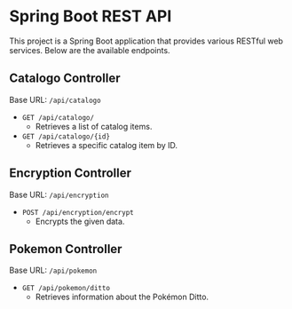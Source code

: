 
# Spring Boot REST API

This project is a Spring Boot application that provides various RESTful web services. Below are the available endpoints.

## Catalogo Controller

Base URL: `/api/catalogo`

- `GET /api/catalogo/`
  - Retrieves a list of catalog items.
- `GET /api/catalogo/{id}`
  - Retrieves a specific catalog item by ID.

## Encryption Controller

Base URL: `/api/encryption`

- `POST /api/encryption/encrypt`
  - Encrypts the given data.

## Pokemon Controller

Base URL: `/api/pokemon`

- `GET /api/pokemon/ditto`
  - Retrieves information about the Pokémon Ditto.

